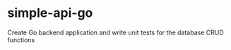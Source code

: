 # simple-api-go
Create Go backend application and write unit tests for the database CRUD functions 
